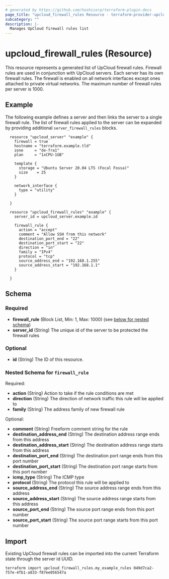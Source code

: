 ```yaml
---
# generated by https://github.com/hashicorp/terraform-plugin-docs
page_title: "upcloud_firewall_rules Resource - terraform-provider-upcloud"
subcategory: ""
description: |-
  Manages UpCloud firewall rules list
---
```


# upcloud_firewall_rules (Resource)

This resource represents a generated list of UpCloud firewall rules.  Firewall
rules are used in conjunction with UpCloud servers.  Each server has its own
firewall rules. The firewall is enabled on all network interfaces except ones
attached to private virtual networks.  The maximum number of firewall rules per
server is 1000.

## Example

The following example defines a server and then links the server to a single
firewall rule.  The list of firewall rules applied to the server can be
expanded by providing additional `server_firewall_rules` blocks.

```hcl
  resource "upcloud_server" "example" {
    firewall = true
    hostname = "terraform.example.tld"
    zone     = "de-fra1"
    plan     = "1xCPU-1GB"

    template {
      storage = "Ubuntu Server 20.04 LTS (Focal Fossa)"
      size    = 25
    }

    network_interface {
      type = "utility"
    }

  }

  resource "upcloud_firewall_rules" "example" {
    server_id = upcloud_server.example.id

    firewall_rule {
      action = "accept"
      comment = "Allow SSH from this network"
      destination_port_end = "22"
      destination_port_start = "22"
      direction = "in"
      family = "IPv4"
      protocol = "tcp"
      source_address_end = "192.168.1.255"
      source_address_start = "192.168.1.1"
    }

  }
```

<!-- schema generated by tfplugindocs -->
## Schema

### Required

- **firewall_rule** (Block List, Min: 1, Max: 1000) (see [below for nested schema](#nestedblock--firewall_rule))
- **server_id** (String) The unique id of the server to be protected the firewall rules

### Optional

- **id** (String) The ID of this resource.

<a id="nestedblock--firewall_rule"></a>
### Nested Schema for `firewall_rule`

Required:

- **action** (String) Action to take if the rule conditions are met
- **direction** (String) The direction of network traffic this rule will be applied to
- **family** (String) The address family of new firewall rule

Optional:

- **comment** (String) Freeform comment string for the rule
- **destination_address_end** (String) The destination address range ends from this address
- **destination_address_start** (String) The destination address range starts from this address
- **destination_port_end** (String) The destination port range ends from this port number
- **destination_port_start** (String) The destination port range starts from this port number
- **icmp_type** (String) The ICMP type
- **protocol** (String) The protocol this rule will be applied to
- **source_address_end** (String) The source address range ends from this address
- **source_address_start** (String) The source address range starts from this address
- **source_port_end** (String) The source port range ends from this port number
- **source_port_start** (String) The source port range starts from this port number

## Import

Existing UpCloud firewall rules can be imported into the current Terraform
state through the server id UUID.

```hcl
terraform import upcloud_firewall_rules.my_example_rules 049d7ca2-757e-4fb1-a833-f87ee056547a
```
